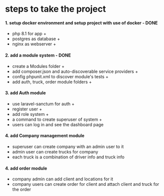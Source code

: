 # steps to take the project

#### 1. setup docker environment and setup project with use of docker - DONE

 - php 8.1 for app +
 - postgres as database +
 - nginx as webserver +

#### 2. add a module system - DONE
- create a Modules folder +
- add composer.json and auto-discoverable service providers +
- config phpunit.xml to discover module's tests +
- add auth, truck, order module folders +

#### 3. add Auth module
- use laravel-sanctum for auth +
- register user +
- add role system +
- a command to create superuser of system +
- users can log in and see the dashboard page

#### 4. add Company management module
- superuser can create company with an admin user to it
- admin user can create trucks for company
- each truck is a combination of driver info and truck info


#### 4. add order module
- company admin can add client and locations for it
- company users can create order for client and attach client and truck for the order
